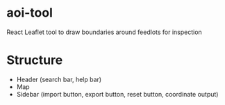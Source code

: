 # aoi-tool
React Leaflet tool to draw boundaries around feedlots for inspection

# Structure
- Header (search bar, help bar)
- Map
- Sidebar (import button, export button, reset button, coordinate output)
